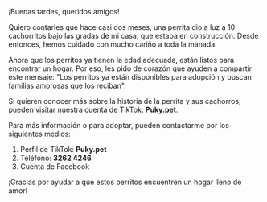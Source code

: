 ¡Buenas tardes, queridos amigos!

Quiero contarles que hace casi dos meses, una perrita dio a luz a 10 cachorritos bajo las gradas de mi casa, que estaba en construcción. Desde entonces, hemos cuidado con mucho cariño a toda la manada.

Ahora que los perritos ya tienen la edad adecuada, están listos para encontrar un hogar. Por eso, les pido de corazón que ayuden a compartir este mensaje: "Los perritos ya están disponibles para adopción y buscan familias amorosas que los reciban".

Si quieren conocer más sobre la historia de la perrita y sus cachorros, pueden visitar nuestra cuenta de TikTok: **Puky.pet**.

Para más información o para adoptar, pueden contactarme por los siguientes medios:
1. Perfil de TikTok: **Puky.pet**
2. Teléfono: **3262 4246**
3. Cuenta de Facebook

¡Gracias por ayudar a que estos perritos encuentren un hogar lleno de amor!